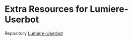 # Extra Resources for Lumiere-Userbot
Repository [Lumiere-Userbot](https://github.com/NotLumiere/Lumiere-Userbot)
